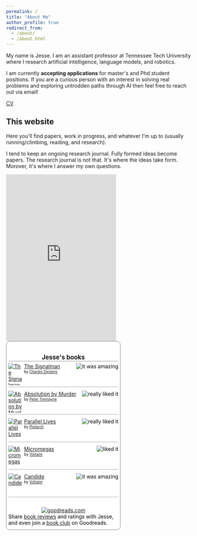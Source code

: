 ```yaml
---
permalink: /
title: "About Me"
author_profile: true
redirect_from: 
  - /about/
  - /about.html
---
```




My name is Jesse. I am an assistant professor at Tennessee Tech University where I research artificial intelligence, language models, and robotics. 

I am currently **accepting applications** for master's and Phd student positions. If you are a curious person with an interest in solving real problems and exploring untrodden paths through AI then feel free to reach out via email! 

[CV](https://github.com/JesseTNRoberts/JesseTNRoberts.github.io/blob/master/files/CV.pdf)

This website
------
Here you'll find papers, work in progress, and whatever I'm up to (usually running/climbing, reading, and research). 

I tend to keep an ongoing research journal. Fully formed ideas become papers. The research journal is not that. It's where the ideas take form. Morover, it's where I answer my own questions.


<iframe height='454' width='300' frameborder='0' allowtransparency='true' scrolling='no' src='https://www.strava.com/athletes/100752705/latest-rides/274d85ff1858403cdb3ff73155d333f9acb777f8'></iframe>











  <!-- Show static HTML/CSS as a placeholder in case js is not enabled - javascript include will override this if things work -->
  <style type="text/css" media="screen">
  .gr_custom_container_ {
  /* customize your Goodreads widget container here*/
  border: 1px solid gray;
  border-radius:10px;
  padding: 10px 5px 10px 5px;
  background-color: #FFF;
  color: #000;
  width: 300px
  }
  .gr_custom_header_ {
  /* customize your Goodreads header here*/
  border-bottom: 1px solid gray;
  width: 100%;
  margin-bottom: 5px;
  text-align: center;
  font-size: 120%
  }
  .gr_custom_each_container_ {
  /* customize each individual book container here */
  width: 100%;
  clear: both;
  margin-bottom: 10px;
  overflow: auto;
  padding-bottom: 4px;
  border-bottom: 1px solid #aaa;
  }
  .gr_custom_book_container_ {
  /* customize your book covers here */
  overflow: hidden;
  height: 60px;
  float: left;
  margin-right: 4px;
  width: 39px;
  }
  .gr_custom_author_ {
  /* customize your author names here */
  font-size: 10px;
  }
  .gr_custom_tags_ {
  /* customize your tags here */
  font-size: 10px;
  color: gray;
  }
  .gr_custom_rating_ {
  /* customize your rating stars here */
  float: right;
  }
  </style>
  
  <div id="gr_custom_widget_">
      <div class="gr_custom_container_">
  <h2 class="gr_custom_header_">
  <a style="text-decoration: none;" rel="nofollow" href="https://www.goodreads.com/review/list/178001093-jesse-roberts?shelf=read&amp;utm_medium=api&amp;utm_source=custom_widget">Jesse&#39;s books</a>
  </h2>
  <div class="gr_custom_each_container_">
      <div class="gr_custom_book_container_">
        <a title="The Signalman" rel="nofollow" href="https://www.goodreads.com/review/show/6485616200?utm_medium=api&amp;utm_source=custom_widget"><img alt="The Signalman" border="0" src="https://i.gr-assets.com/images/S/compressed.photo.goodreads.com/books/1338150001l/9968921._SY75_.jpg" /></a>
      </div>
      <div class="gr_custom_rating_">
        <span class=" staticStars notranslate" title="it was amazing"><img alt="it was amazing" src="https://s.gr-assets.com/images/layout/gr_red_star_active.png" /><img alt="" src="https://s.gr-assets.com/images/layout/gr_red_star_active.png" /><img alt="" src="https://s.gr-assets.com/images/layout/gr_red_star_active.png" /><img alt="" src="https://s.gr-assets.com/images/layout/gr_red_star_active.png" /><img alt="" src="https://s.gr-assets.com/images/layout/gr_red_star_active.png" /></span>
      </div>
      <div class="gr_custom_title_">
        <a rel="nofollow" href="https://www.goodreads.com/review/show/6485616200?utm_medium=api&amp;utm_source=custom_widget">The Signalman</a>
      </div>
      <div class="gr_custom_author_">
        by <a rel="nofollow" href="https://www.goodreads.com/author/show/239579.Charles_Dickens">Charles Dickens</a>
      </div>
  </div>
  <div class="gr_custom_each_container_">
      <div class="gr_custom_book_container_">
        <a title="Absolution by Murder (Sister Fidelma, #1)" rel="nofollow" href="https://www.goodreads.com/review/show/6485615630?utm_medium=api&amp;utm_source=custom_widget"><img alt="Absolution by Murder" border="0" src="https://i.gr-assets.com/images/S/compressed.photo.goodreads.com/books/1399951107l/706476._SY75_.jpg" /></a>
      </div>
      <div class="gr_custom_rating_">
        <span class=" staticStars notranslate" title="really liked it"><img alt="really liked it" src="https://s.gr-assets.com/images/layout/gr_red_star_active.png" /><img alt="" src="https://s.gr-assets.com/images/layout/gr_red_star_active.png" /><img alt="" src="https://s.gr-assets.com/images/layout/gr_red_star_active.png" /><img alt="" src="https://s.gr-assets.com/images/layout/gr_red_star_active.png" /><img alt="" src="https://s.gr-assets.com/images/layout/gr_red_star_inactive.png" /></span>
      </div>
      <div class="gr_custom_title_">
        <a rel="nofollow" href="https://www.goodreads.com/review/show/6485615630?utm_medium=api&amp;utm_source=custom_widget">Absolution by Murder</a>
      </div>
      <div class="gr_custom_author_">
        by <a rel="nofollow" href="https://www.goodreads.com/author/show/16291.Peter_Tremayne">Peter Tremayne</a>
      </div>
  </div>
  <div class="gr_custom_each_container_">
      <div class="gr_custom_book_container_">
        <a title="Parallel Lives" rel="nofollow" href="https://www.goodreads.com/review/show/6485614975?utm_medium=api&amp;utm_source=custom_widget"><img alt="Parallel Lives" border="0" src="https://i.gr-assets.com/images/S/compressed.photo.goodreads.com/books/1365654635l/3679100._SY75_.jpg" /></a>
      </div>
      <div class="gr_custom_rating_">
        <span class=" staticStars notranslate" title="really liked it"><img alt="really liked it" src="https://s.gr-assets.com/images/layout/gr_red_star_active.png" /><img alt="" src="https://s.gr-assets.com/images/layout/gr_red_star_active.png" /><img alt="" src="https://s.gr-assets.com/images/layout/gr_red_star_active.png" /><img alt="" src="https://s.gr-assets.com/images/layout/gr_red_star_active.png" /><img alt="" src="https://s.gr-assets.com/images/layout/gr_red_star_inactive.png" /></span>
      </div>
      <div class="gr_custom_title_">
        <a rel="nofollow" href="https://www.goodreads.com/review/show/6485614975?utm_medium=api&amp;utm_source=custom_widget">Parallel Lives</a>
      </div>
      <div class="gr_custom_author_">
        by <a rel="nofollow" href="https://www.goodreads.com/author/show/31015.Plutarch">Plutarch</a>
      </div>
  </div>
  <div class="gr_custom_each_container_">
      <div class="gr_custom_book_container_">
        <a title="Micromegas" rel="nofollow" href="https://www.goodreads.com/review/show/6485614197?utm_medium=api&amp;utm_source=custom_widget"><img alt="Micromegas" border="0" src="https://i.gr-assets.com/images/S/compressed.photo.goodreads.com/books/1181459579l/1156110._SX50_.jpg" /></a>
      </div>
      <div class="gr_custom_rating_">
        <span class=" staticStars notranslate" title="liked it"><img alt="liked it" src="https://s.gr-assets.com/images/layout/gr_red_star_active.png" /><img alt="" src="https://s.gr-assets.com/images/layout/gr_red_star_active.png" /><img alt="" src="https://s.gr-assets.com/images/layout/gr_red_star_active.png" /><img alt="" src="https://s.gr-assets.com/images/layout/gr_red_star_inactive.png" /><img alt="" src="https://s.gr-assets.com/images/layout/gr_red_star_inactive.png" /></span>
      </div>
      <div class="gr_custom_title_">
        <a rel="nofollow" href="https://www.goodreads.com/review/show/6485614197?utm_medium=api&amp;utm_source=custom_widget">Micromegas</a>
      </div>
      <div class="gr_custom_author_">
        by <a rel="nofollow" href="https://www.goodreads.com/author/show/5754446.Voltaire">Voltaire</a>
      </div>
  </div>
  <div class="gr_custom_each_container_">
      <div class="gr_custom_book_container_">
        <a title="Candide" rel="nofollow" href="https://www.goodreads.com/review/show/6485613748?utm_medium=api&amp;utm_source=custom_widget"><img alt="Candide" border="0" src="https://i.gr-assets.com/images/S/compressed.photo.goodreads.com/books/1345060082l/19380._SY75_.jpg" /></a>
      </div>
      <div class="gr_custom_rating_">
        <span class=" staticStars notranslate" title="it was amazing"><img alt="it was amazing" src="https://s.gr-assets.com/images/layout/gr_red_star_active.png" /><img alt="" src="https://s.gr-assets.com/images/layout/gr_red_star_active.png" /><img alt="" src="https://s.gr-assets.com/images/layout/gr_red_star_active.png" /><img alt="" src="https://s.gr-assets.com/images/layout/gr_red_star_active.png" /><img alt="" src="https://s.gr-assets.com/images/layout/gr_red_star_active.png" /></span>
      </div>
      <div class="gr_custom_title_">
        <a rel="nofollow" href="https://www.goodreads.com/review/show/6485613748?utm_medium=api&amp;utm_source=custom_widget">Candide</a>
      </div>
      <div class="gr_custom_author_">
        by <a rel="nofollow" href="https://www.goodreads.com/author/show/5754446.Voltaire">Voltaire</a>
      </div>
  </div>
  <br style="clear: both"/>
  <center>
  <a rel="nofollow" href="https://www.goodreads.com/"><img alt="goodreads.com" style="border:0" src="https://s.gr-assets.com/images/widget/widget_logo.gif" /></a>
  </center>
  <noscript>
  Share <a rel="nofollow" href="https://www.goodreads.com/">book reviews</a> and ratings with Jesse, and even join a <a rel="nofollow" href="https://www.goodreads.com/group">book club</a> on Goodreads.
  </noscript>
  </div>
  
  </div>
  <script src="https://www.goodreads.com/review/custom_widget/178001093.Jesse's%20bookshelf:%20read?cover_position=&cover_size=&num_books=5&order=&shelf=&sort=&widget_bg_transparent=" type="text/javascript" charset="utf-8"></script>


